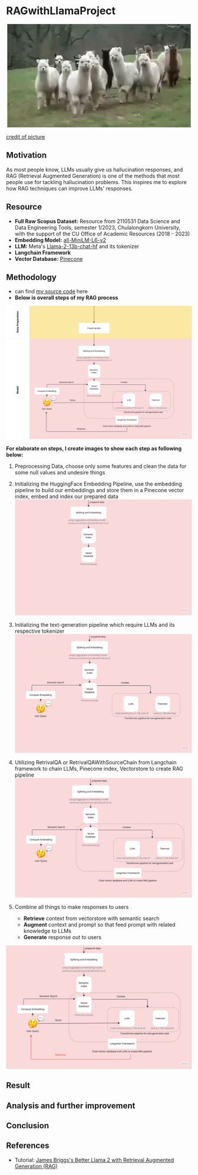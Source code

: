# RAGwithLlamaProject

<p align="center">
  <img src="https://github.com/RadchaneepornC/RAGwithLLamaProject/blob/main/images/llamas-alpaca.gif" alt="Alt text">
</p>

[credit of picture](http://artpictures.club/autumn-2023.html)

## Motivation
As most people know, LLMs usually give us hallucination responses, and RAG (Retrieval Augmented Generation) is one of the methods that most people use for tackling hallucination problems. This inspires me to explore how RAG techniques can improve LLMs' responses.

## Resource
- **Full Raw Scopus Dataset:** Resource from 2110531 Data Science and Data Engineering Tools, semester 1/2023, Chulalongkorn University, with the support of the CU Office of Academic Resources (2018 - 2023)
- **Embedding Model:** [all-MiniLM-L6-v2](https://huggingface.co/sentence-transformers/all-MiniLM-L6-v2)
- **LLM:** Meta's [Llama-2-13b-chat-hf](https://huggingface.co/meta-llama/Llama-2-13b-chat-hf) and its tokenizer
- **Langchain Framework**
- **Vector Database:** [Pinecone](https://www.pinecone.io) 



## Methodology
- can find [my source code](https://github.com/RadchaneepornC/RAGwithLLamaProject/blob/main/LLAMA_2_RAG.ipynb) here 
- **Below is overall steps of my RAG process**
<p align="center">
  <img src="https://github.com/RadchaneepornC/RAGwithLLamaProject/blob/main/images/connect.jpg" alt="Alt text">
</p>

**For elaborate on steps, I create images to show each step as following below:**

1. Preprocessing Data, choose only some features and clean the data for some null values and undesire things

2. Initializing the HuggingFace Embedding Pipeline, use the embedding pipeline to build our embeddings and store them in a Pinecone vector index, embed and index our prepared data
![Alt text](https://github.com/RadchaneepornC/RAGwithLLamaProject/blob/main/images/3.jpg)

3. Initializing the text-generation pipeline which require LLMs and its respective tokenizer
![Alt text](https://github.com/RadchaneepornC/RAGwithLLamaProject/blob/main/images/5.jpg)

4. Utilizing RetrivalQA or RetrivalQAWithSourceChain from Langchain framework to chain LLMs, Pinecone index, Vectorstore to create RAG pipeline
![Alt text](https://github.com/RadchaneepornC/RAGwithLLamaProject/blob/main/images/6.jpg)

5. Combine all things to make responses to users
   - **Retrieve** context from vectorstore with semantic search
   - **Augment** context and prompt so that feed prompt with related knowledge to LLMs
   - **Generate** response out to users
  
![Alt text](https://github.com/RadchaneepornC/RAGwithLLamaProject/blob/main/images/8.jpg)
   


## Result


## Analysis and further improvement

## Conclusion

## References
- Tutorial: [James Briggs's Better Llama 2 with Retrieval Augmented Generation (RAG)](https://www.youtube.com/watch?v=ypzmPwLH_Q4)

